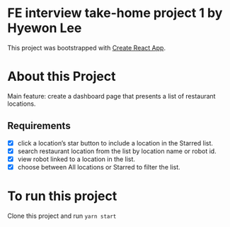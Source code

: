 # FE interview take-home project 1 by Hyewon Lee

This project was bootstrapped with [Create React App](https://github.com/facebook/create-react-app).

# About this Project

Main feature: create a dashboard page that presents a list of restaurant locations.

## Requirements

- [x] click a location’s star button to include a location in the Starred list.
- [x] search restaurant location from the list by location name or robot id.
- [x] view robot linked to a location in the list.
- [x] choose between All locations or Starred to filter the list.

# To run this project

Clone this project and run
`yarn start`
